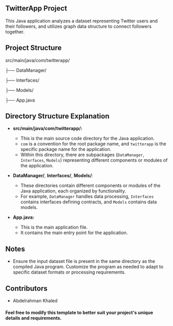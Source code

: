 ## TwitterApp Project
This Java application analyzes a dataset representing Twitter users and their followers, and utilizes graph data structure to connect followers together.

## Project Structure
src/main/java/com/twitterapp/

├── DataManager/

├── Interfaces/

├── Models/

├── App.java

## Directory Structure Explanation

- **src/main/java/com/twitterapp/:**
  - This is the main source code directory for the Java application.
  - `com` is a convention for the root package name, and `twitterapp` is the specific package name for the application.
  - Within this directory, there are subpackages (`DataManager`, `Interfaces`, `Models`) representing different components or modules of the application.

- **DataManager/**, **Interfaces/**, **Models/**:
  - These directories contain different components or modules of the Java application, each organized by functionality.
  - For example, `DataManager`  handles data processing, `Interfaces` contains interfaces defining contracts, and `Models` contains data models.

- **App.java:**
  - This is the main application file.
  - It contains the main entry point for the application.

## Notes

- Ensure the input dataset file is present in the same directory as the compiled Java program.
Customize the program as needed to adapt to specific dataset formats or processing requirements.

## Contributors
- Abdelrahman Khaled


#### Feel free to modify this template to better suit your project's unique details and requirements.


